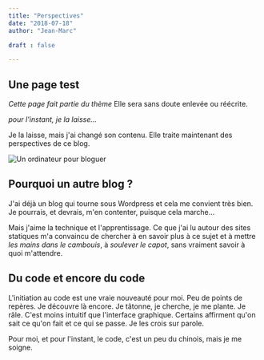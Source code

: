 ```yaml
---
title: "Perspectives"
date: "2018-07-18"
author: "Jean-Marc"

draft : false

---
```


## Une page test

*Cette page fait partie du thème*
Elle sera sans doute enlevée ou réécrite.

*pour l'instant, je la laisse...*

Je la laisse, mais j'ai changé son contenu. Elle traite maintenant des perspectives de ce blog.

![Un ordinateur pour bloguer](/img/ordinateur.png)


## Pourquoi un autre blog ?

J'ai déjà un blog qui tourne sous Wordpress et cela me convient très bien. Je pourrais, et devrais, m'en contenter, puisque cela marche...

Mais j'aime la technique et l'apprentissage. Ce que j'ai lu autour des sites statiques m'a convaincu de chercher à en savoir plus à ce sujet et à mettre *les mains dans le cambouis*, à *soulever le capot*, sans vraiment savoir à quoi m'attendre.

## Du code et encore du code

L'initiation au code est une vraie nouveauté pour moi. Peu de points de repères. Je découvre là encore. Je tâtonne, je cherche, je me plante. Je râle.
C'est moins intuitif que l'interface graphique. Certains affirment qu'on sait ce qu'on fait et ce qui se passe. Je les crois sur parole.

Pour moi, et pour l'instant, le code, c'est un peu du chinois, mais je me soigne.
